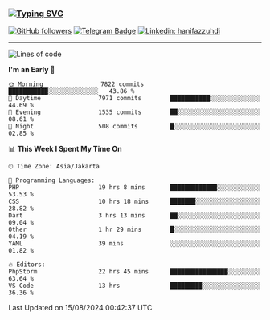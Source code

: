 ### [![Typing SVG](https://readme-typing-svg.herokuapp.com?font=lato&size=22&lines=Hi+There+👋)](https://git.io/typing-svg) 

[![GitHub followers](https://img.shields.io/github/followers/hanifazzuhdi?label=Follow&style=social)](https://github.com/hanifazzuhdi/?tab=follow) 
[![Telegram Badge](https://img.shields.io/badge/-hanif0198-blue?style=social&logo=telegram&link=https://www.t.me/hanif0198/)](https://www.t.me/hanif0198/) 
[![Linkedin: hanifazzuhdi](https://img.shields.io/badge/-hanifazzuhdi-blue?style=flat-square&logo=Linkedin&logoColor=white&link=https://www.linkedin.com/in/hanif-az-zuhdi-69688019b/)](https://www.linkedin.com/in/hanif-az-zuhdi-69688019b/) 

<hr/>

<!--START_SECTION:waka-->
![Lines of code](https://img.shields.io/badge/From%20Hello%20World%20I%27ve%20Written-63.9%20million%20lines%20of%20code-blue)

**I'm an Early 🐤** 

```text
🌞 Morning                7822 commits        ███████████░░░░░░░░░░░░░░   43.86 % 
🌆 Daytime                7971 commits        ███████████░░░░░░░░░░░░░░   44.69 % 
🌃 Evening                1535 commits        ██░░░░░░░░░░░░░░░░░░░░░░░   08.61 % 
🌙 Night                  508 commits         █░░░░░░░░░░░░░░░░░░░░░░░░   02.85 % 
```


📊 **This Week I Spent My Time On** 

```text
🕑︎ Time Zone: Asia/Jakarta

💬 Programming Languages: 
PHP                      19 hrs 8 mins       █████████████░░░░░░░░░░░░   53.53 % 
CSS                      10 hrs 18 mins      ███████░░░░░░░░░░░░░░░░░░   28.82 % 
Dart                     3 hrs 13 mins       ██░░░░░░░░░░░░░░░░░░░░░░░   09.04 % 
Other                    1 hr 29 mins        █░░░░░░░░░░░░░░░░░░░░░░░░   04.19 % 
YAML                     39 mins             ░░░░░░░░░░░░░░░░░░░░░░░░░   01.82 % 

🔥 Editors: 
PhpStorm                 22 hrs 45 mins      ████████████████░░░░░░░░░   63.64 % 
VS Code                  13 hrs              █████████░░░░░░░░░░░░░░░░   36.36 % 
```


 Last Updated on 15/08/2024 00:42:37 UTC
<!--END_SECTION:waka-->
